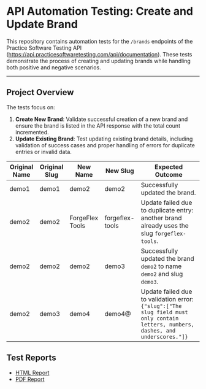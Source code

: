 # API Automation Testing: Create and Update Brand

This repository contains automation tests for the `/brands` endpoints of the Practice Software Testing API (https://api.practicesoftwaretesting.com/api/documentation). These tests demonstrate the process of creating and updating brands while handling both positive and negative scenarios.

---

## **Project Overview**

The tests focus on:
1. **Create New Brand**: Validate successful creation of a new brand and ensure the brand is listed in the API response with the total count incremented.
2. **Update Existing Brand**: Test updating existing brand details, including validation of success cases and proper handling of errors for duplicate entries or invalid data.


| Original Name | Original Slug | New Name         | New Slug         | Expected Outcome                                                                                       |
|---------------|---------------|------------------|------------------|--------------------------------------------------------------------------------------------------------|
| demo1         | demo1         | demo2            | demo2            | Successfully updated the brand.                                                                       |
| demo2         | demo2         | ForgeFlex Tools  | forgeflex-tools  | Update failed due to duplicate entry: another brand already uses the slug `forgeflex-tools`.          |
| demo2         | demo2         | demo2            | demo3            | Successfully updated the brand `demo2` to name `demo2` and slug `demo3`.                              |
| demo2         | demo3         | demo4            | demo4@           | Update failed due to validation error: `{"slug":["The slug field must only contain letters, numbers, dashes, and underscores."]}` |


## Test Reports

- [HTML Report](https://hrvoje-rama.github.io/create-and-update-brand/reports/extent-report.html)
- [PDF Report](reports/extent-report.pdf)

